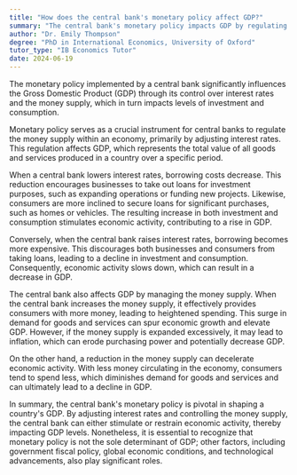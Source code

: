 ```yaml
---
title: "How does the central bank's monetary policy affect GDP?"
summary: "The central bank's monetary policy impacts GDP by regulating interest rates and money supply, which in turn influences investment and consumption levels."
author: "Dr. Emily Thompson"
degree: "PhD in International Economics, University of Oxford"
tutor_type: "IB Economics Tutor"
date: 2024-06-19
---
```


The monetary policy implemented by a central bank significantly influences the Gross Domestic Product (GDP) through its control over interest rates and the money supply, which in turn impacts levels of investment and consumption.

Monetary policy serves as a crucial instrument for central banks to regulate the money supply within an economy, primarily by adjusting interest rates. This regulation affects GDP, which represents the total value of all goods and services produced in a country over a specific period.

When a central bank lowers interest rates, borrowing costs decrease. This reduction encourages businesses to take out loans for investment purposes, such as expanding operations or funding new projects. Likewise, consumers are more inclined to secure loans for significant purchases, such as homes or vehicles. The resulting increase in both investment and consumption stimulates economic activity, contributing to a rise in GDP.

Conversely, when the central bank raises interest rates, borrowing becomes more expensive. This discourages both businesses and consumers from taking loans, leading to a decline in investment and consumption. Consequently, economic activity slows down, which can result in a decrease in GDP.

The central bank also affects GDP by managing the money supply. When the central bank increases the money supply, it effectively provides consumers with more money, leading to heightened spending. This surge in demand for goods and services can spur economic growth and elevate GDP. However, if the money supply is expanded excessively, it may lead to inflation, which can erode purchasing power and potentially decrease GDP.

On the other hand, a reduction in the money supply can decelerate economic activity. With less money circulating in the economy, consumers tend to spend less, which diminishes demand for goods and services and can ultimately lead to a decline in GDP.

In summary, the central bank's monetary policy is pivotal in shaping a country's GDP. By adjusting interest rates and controlling the money supply, the central bank can either stimulate or restrain economic activity, thereby impacting GDP levels. Nonetheless, it is essential to recognize that monetary policy is not the sole determinant of GDP; other factors, including government fiscal policy, global economic conditions, and technological advancements, also play significant roles.
    